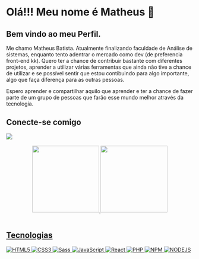 <div>
    <h1>Olá!!! Meu nome é Matheus 👋 </h1>
    <h2>Bem vindo ao meu Perfil.</h2>
    <p> Me chamo Matheus Batista. Atualmente finalizando faculdade de Análise de sistemas, enquanto tento adentrar o mercado como dev (de preferencia front-end kk). Quero ter a chance de contribuir bastante com diferentes projetos, aprender a utilizar várias ferramentas que ainda não tive a chance de utilizar e se possível sentir que estou contibuindo para algo importante, algo que faça diferença para as outras pessoas.
    </p>
    <p>Espero aprender e compartilhar aquilo que aprender e ter a chance de fazer parte de um grupo de pessoas que farão esse mundo melhor através da tecnologia. 
    </p>
</div>
<div>
    <h2>Conecte-se comigo</h2>
   <a href="https://www.linkedin.com/in/matheus-batista-de-araújo-0402621b3/" target="_blank"><img src="https://img.shields.io/badge/-LinkedIn-%230077B5?style=for-the-badge&logo=linkedin&logoColor=white" target="_blank"></a> 
</div>
<br>
<div align="center">
  <a href="https://github.com/matheus-baraujo">
  <img height="180em" src="https://github-readme-stats.vercel.app/api?username=matheus-baraujo&show_icons=true&theme=tokyonight&include_all_commits=true&count_private=true"/>
  <img height="180em" src="https://github-readme-stats.vercel.app/api/top-langs/?username=matheus-baraujo&layout=compact&langs_count=7&theme=tokyonight"/>
</div>
<div style="display: inline_block"><br>
    <h2>Tecnologias</h2>
</div>
      
![HTML5](https://img.shields.io/badge/HTML5-000?style=for-the-badge&logo=html5)
![CSS3](https://img.shields.io/badge/CSS3-000?style=for-the-badge&logo=css3&logoColor=264CE4)
![Sass](https://img.shields.io/badge/Sass-000?style=for-the-badge&logo=sass)
![JavaScript](https://img.shields.io/badge/JavaScript-000?style=for-the-badge&logo=javascript)
![React](https://img.shields.io/badge/React-000?style=for-the-badge&logo=react)
![PHP](https://img.shields.io/badge/PHP-000?style=for-the-badge&logo=php)
![NPM](https://img.shields.io/badge/NPM-000?style=for-the-badge&logo=npm)
![NODEJS](https://img.shields.io/badge/Nodejs-000?style=for-the-badge&logo=nodejs)


